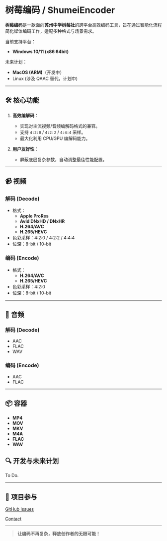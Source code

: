 ﻿# 树莓编码 / ShumeiEncoder

**树莓编码**是一款面向**苏州中学树莓社**的跨平台高效编码工具，旨在通过智能化流程简化媒体编码工作，适配多种格式与场景需求。

当前支持平台：  
- **Windows 10/11 (x86 64bit)**  

未来计划：  
- **MacOS (ARM)**（开发中）
- Linux (涉及 QAAC 替代，计划中)

---

## 🛠 核心功能

1. **高效编解码**：  
   - 实现对主流视频/音频编解码格式的兼容。
   - 支持 `4:2:0` / `4:2:2` / `4:4:4` 采样。
   - 最大化利用 CPU/GPU 编解码能力。

2. **用户友好性**：  
   - 屏蔽底层复杂参数，自动调整最佳性能配置。

---

## 📹 视频

### **解码 (Decode)**

- 格式：  
  - **Apple ProRes**
  - **Avid DNxHD / DNxHR**
  - **H.264/AVC**  
  - **H.265/HEVC**
- 色彩采样：4:2:0 / 4:2:2 / 4:4:4  
- 位深：8-bit / 10-bit  

### **编码 (Encode)**

- 格式：  
  - **H.264/AVC**  
  - **H.265/HEVC**
- 色彩采样：4:2:0  
- 位深：8-bit / 10-bit  

---

## 🎵 音频

### **解码 (Decode)**

- AAC
- FLAC
- WAV

### **编码 (Encode)**

- AAC
- FLAC

---

## 📦 容器

- **MP4**  
- **MOV**
- **MKV**
- **M4A**
- **FLAC**  
- **WAV**

## 🔍 开发与未来计划

To Do.

---

## 📝 项目参与

[GitHub Issues](https://github.com/CircleCrop/ShumeiEncoder/issues)

[Contact](mailto:contact@aiccrop.com)

---

> **让编码不再复杂，释放创作者的无限可能！**

